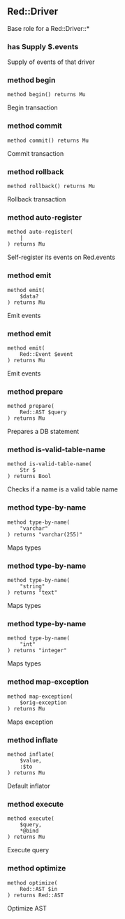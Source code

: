 Red::Driver
-----------



Base role for a Red::Driver::*

### has Supply $.events

Supply of events of that driver

### method begin

```perl6
method begin() returns Mu
```

Begin transaction

### method commit

```perl6
method commit() returns Mu
```

Commit transaction

### method rollback

```perl6
method rollback() returns Mu
```

Rollback transaction

### method auto-register

```perl6
method auto-register(
    |
) returns Mu
```

Self-register its events on Red.events

### method emit

```perl6
method emit(
    $data?
) returns Mu
```

Emit events

### method emit

```perl6
method emit(
    Red::Event $event
) returns Mu
```

Emit events

### method prepare

```perl6
method prepare(
    Red::AST $query
) returns Mu
```

Prepares a DB statement

### method is-valid-table-name

```perl6
method is-valid-table-name(
    Str $
) returns Bool
```

Checks if a name is a valid table name

### method type-by-name

```perl6
method type-by-name(
    "varchar"
) returns "varchar(255)"
```

Maps types

### method type-by-name

```perl6
method type-by-name(
    "string"
) returns "text"
```

Maps types

### method type-by-name

```perl6
method type-by-name(
    "int"
) returns "integer"
```

Maps types

### method map-exception

```perl6
method map-exception(
    $orig-exception
) returns Mu
```

Maps exception

### method inflate

```perl6
method inflate(
    $value,
    :$to
) returns Mu
```

Default inflator

### method execute

```perl6
method execute(
    $query,
    *@bind
) returns Mu
```

Execute query

### method optimize

```perl6
method optimize(
    Red::AST $in
) returns Red::AST
```

Optimize AST


